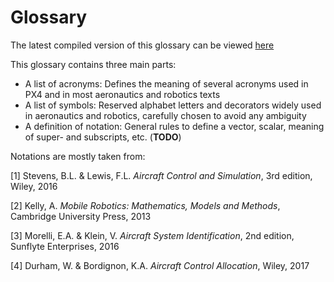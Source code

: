# Glossary
The latest compiled version of this glossary can be viewed [here](https://github.com/bresch/Glossary/blob/master/main.pdf)

This glossary contains three main parts:
- A list of acronyms: Defines the meaning of several acronyms used in PX4 and in most aeronautics and robotics texts
- A list of symbols: Reserved alphabet letters and decorators widely used in aeronautics and robotics, carefully chosen to avoid any ambiguity
- A definition of notation: General rules to define a vector, scalar, meaning of super- and subscripts, etc. (**TODO**)

Notations are mostly taken from:

[1] Stevens, B.L. & Lewis, F.L. _Aircraft Control and Simulation_, 3rd edition, Wiley, 2016

[2] Kelly, A. _Mobile Robotics: Mathematics, Models and Methods_, Cambridge University Press, 2013

[3] Morelli, E.A. & Klein, V. _Aircraft System Identification_, 2nd edition, Sunflyte Enterprises, 2016

[4] Durham, W. & Bordignon, K.A. _Aircraft Control Allocation_, Wiley, 2017
